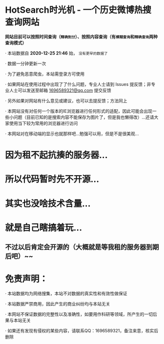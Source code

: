 # HotSearch时光机 - 一个历史微博热搜查询网站

**网站目前可以按照时间查询（`精确到分`）、按照内容查询（有`模糊查询`和`精确查询`两种查询模式）**

· 本站数据自 **2020-12-25 21:46** 始， `没有更早的数据了`

· 数据一分钟更新一次

· 为了避免恶意爬虫，本站需登录方可使用

· 如果网站在使用过程中出现了了什么问题，专业人士请到 Issues 提反馈；非专业人士可以发送至邮箱 1696589321@qq.com 提交反馈

· 另外如果对网站有什么意见或建议，也可以去提反馈；方法同上

· 本网站没有对任何一个版本的IE浏览器进行任何形式的适配，因此可能会出现一些小问题（目前已知的是搜索内容不能保存为图片了，但是我也懒得改）...还请大家使用当下较为常用的浏览器进行访问

· 本网站对在移动端的显示也就那样吧...勉强可以用，但是不是很美观...



# 因为租不起抗揍的服务器...

# 所以代码暂时先不开源...

# 其实也没啥技术含量...

# 就是自己瞎搞着玩...

## 不过以后肯定会开源的（大概就是等我租的服务器到期后吧）~~




# 免责声明：
· 本站数据均为网络搜集，本站不对数据的真实性和有效性做保证

· 本站数据严禁商用，因此产生的商业纠纷均与本站无关

· 本网站不保证数据的完整性以及准确性，如要用作科研等领域，所产生的一切后果与本站无关

· 如果还有发现有侵权的某些内容，请联系QQ：1696589321，备注来意，核实后删除



